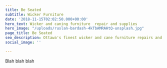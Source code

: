```yaml
---
title: Be Seated
subtitle: Wicker Furniture
date: '2018-11-15T02:02:50.000+00:00'
hero_text: Wicker and caning furniture  repair and supplies
hero_image: "/uploads/ruslan-bardash-4kTbAMRAHtQ-unsplash.jpg"
page_title: Be Seated
seo_description: Ottawa's finest wicker and cane furniture repairs and supplies.
social_image: ''

---
```

Blah blah blah